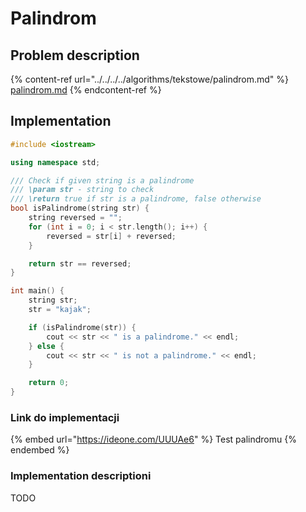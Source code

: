 # Palindrom

## Problem description

{% content-ref url="../../../../algorithms/tekstowe/palindrom.md" %}
[palindrom.md](../../../../algorithms/tekstowe/palindrom.md)
{% endcontent-ref %}

## Implementation

```cpp
#include <iostream>

using namespace std;

/// Check if given string is a palindrome
/// \param str - string to check
/// \return true if str is a palindrome, false otherwise
bool isPalindrome(string str) {
    string reversed = "";
    for (int i = 0; i < str.length(); i++) {
        reversed = str[i] + reversed;
    }

    return str == reversed;
}

int main() {
    string str;
    str = "kajak";

    if (isPalindrome(str)) {
        cout << str << " is a palindrome." << endl;
    } else {
        cout << str << " is not a palindrome." << endl;
    }

    return 0;
}
```

### Link do implementacji

{% embed url="https://ideone.com/UUUAe6" %}
Test palindromu
{% endembed %}

### Implementation descriptioni

TODO

